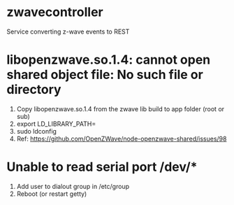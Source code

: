 # zwavecontroller
Service converting z-wave events to REST

# libopenzwave.so.1.4: cannot open shared object file: No such file or directory 
1. Copy libopenzwave.so.1.4 from the zwave lib build to app folder (root or sub)
2. export LD_LIBRARY_PATH=<path to lib>
3. sudo ldconfig
4. Ref: https://github.com/OpenZWave/node-openzwave-shared/issues/98

# Unable to read serial port /dev/*
1. Add user to dialout group in /etc/group
2. Reboot (or restart getty)
